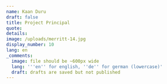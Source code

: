 ```yaml
---
name: Kaan Duru
draft: false
title: Project Principal
quote:
details:
image: /uploads/merritt-14.jpg
display_number: 10
lang: en
_comments:
  image: file should be ~600px wide
  lang: '''en'' for english, ''de'' for german (lowercase)'
  draft: drafts are saved but not published
---
```

